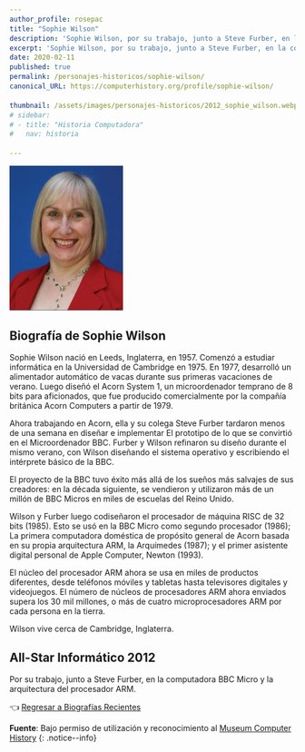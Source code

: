```yaml
---
author_profile: rosepac
title: "Sophie Wilson"
description: 'Sophie Wilson, por su trabajo, junto a Steve Furber, en la computadora BBC Micro y la arquitectura del procesador ARM.'
excerpt: 'Sophie Wilson, por su trabajo, junto a Steve Furber, en la computadora BBC Micro y la arquitectura del procesador ARM.'
date: 2020-02-11
published: true
permalink: /personajes-historicos/sophie-wilson/
canonical_URL: https://computerhistory.org/profile/sophie-wilson/

thumbnail: /assets/images/personajes-historicos/2012_sophie_wilson.webp
# sidebar:
# - title: "Historia Computadora"
#   nav: historia

---
```


 <img src="/assets/images/personajes-historicos/2012_sophie_wilson.webp" width="200px" high="250px" alt="Sophie Wilson" title="Sophie Wilson">

## **Biografía de Sophie Wilson**

Sophie Wilson nació en Leeds, Inglaterra, en 1957. Comenzó a estudiar informática en la Universidad de Cambridge en 1975. En 1977, desarrolló un alimentador automático de vacas durante sus primeras vacaciones de verano. Luego diseñó el Acorn System 1, un microordenador temprano de 8 bits para aficionados, que fue producido comercialmente por la compañía británica Acorn Computers a partir de 1979.

Ahora trabajando en Acorn, ella y su colega Steve Furber tardaron menos de una semana en diseñar e implementar El prototipo de lo que se convirtió en el Microordenador BBC. Furber y Wilson refinaron su diseño durante el mismo verano, con Wilson diseñando el sistema operativo y escribiendo el intérprete básico de la BBC.

El proyecto de la BBC tuvo éxito más allá de los sueños más salvajes de sus creadores: en la década siguiente, se vendieron y utilizaron más de un millón de BBC Micros en miles de escuelas del Reino Unido.

Wilson y Furber luego codiseñaron el procesador de máquina RISC de 32 bits (1985). Esto se usó en la BBC Micro como segundo procesador (1986); La primera computadora doméstica de propósito general de Acorn basada en su propia arquitectura ARM, la Arquímedes (1987); y el primer asistente digital personal de Apple Computer, Newton (1993).

El núcleo del procesador ARM ahora se usa en miles de productos diferentes, desde teléfonos móviles y tabletas hasta televisores digitales y videojuegos. El número de núcleos de procesadores ARM ahora enviados supera los 30 mil millones, o más de cuatro microprocesadores ARM por cada persona en la tierra.

Wilson vive cerca de Cambridge, Inglaterra.

## All-Star Informático 2012

Por su trabajo, junto a Steve Furber, en la computadora BBC Micro y la arquitectura del procesador ARM.

👈 [Regresar a Biografías Recientes](/personajes-historicos/#-biografías-agregadas-más-recientes-)

**Fuente**: Bajo permiso de utilización y reconocimiento al [Museum Computer History](https://www.computerhistory.org/ "Página web el Museo de la Historia de las Computadoras")
{: .notice--info}
